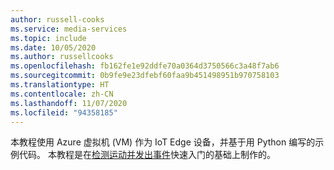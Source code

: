 ```yaml
---
author: russell-cooks
ms.service: media-services
ms.topic: include
ms.date: 10/05/2020
ms.author: russellcooks
ms.openlocfilehash: fb162fe1e92ddfe70a0364d3750566c3a48f7ab6
ms.sourcegitcommit: 0b9fe9e23dfebf60faa9b451498951b970758103
ms.translationtype: HT
ms.contentlocale: zh-CN
ms.lasthandoff: 11/07/2020
ms.locfileid: "94358185"
---
```

本教程使用 Azure 虚拟机 (VM) 作为 IoT Edge 设备，并基于用 Python 编写的示例代码。 本教程是在[检测运动并发出事件](../../../detect-motion-emit-events-quickstart.md)快速入门的基础上制作的。
